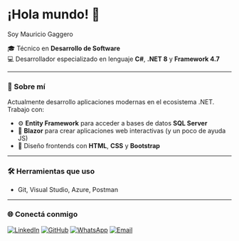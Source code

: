 #  ¡Hola mundo! 👋
 Soy Mauricio Gaggero
 
 🎓 Técnico en **Desarrollo de Software**  
💻 Desarrollador especializado en lenguaje **C#**,  **.NET 8** y **Framework 4.7**

---

### 🚀 Sobre mí

Actualmente desarrollo aplicaciones modernas en el ecosistema .NET. Trabajo con:

- ⚙️ **Entity Framework** para acceder a bases de datos **SQL Server**
- 🧪 **Blazor** para crear aplicaciones web interactivas (y un poco de ayuda JS)
- 🎨 Diseño frontends con **HTML**, **CSS** y **Bootstrap**

---

### 🛠️ Herramientas que uso
- Git, Visual Studio, Azure, Postman

---

### 🌐 Conectá conmigo

[![LinkedIn](https://img.shields.io/badge/LinkedIn-blue?logo=linkedin&logoColor=white)](http://linkedin.com/in/mauriciogaggero)  [![GitHub](https://img.shields.io/badge/GitHub-000?logo=github&logoColor=white)](https://github.com/maurigaggero) [![WhatsApp](https://img.shields.io/badge/WhatsApp-25D366?logo=whatsapp&logoColor=white)](https://wa.me/543572667719) [![Email](https://img.shields.io/badge/Email-0078D4?logo=microsoft-outlook&logoColor=white)](mailto:mauricio.gaggero@hotmail.com)

